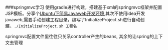 ###springmvc学习
使用gradle进行构建，搭建基于xml的springmvc框架并配置JSP模板。分享个[Ubuntu下简易Javaweb开发环境](http://www.jianshu.com/p/0bbf593e3ecf),其次不使用idea开发javaweb,需要手动创建工程目录，编写了InitializeProject.sh进行自动创建，`./InitializeProject.sh 工程名`

springmvc配置文件里往往只关系controller产生的beans, 其余的让spring的上下文去管理


